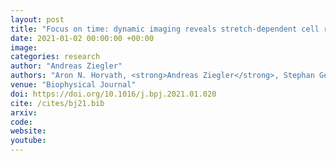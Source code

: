 ```yaml
---
layout: post
title: "Focus on time: dynamic imaging reveals stretch-dependent cell relaxation and nuclear deformation"
date: 2021-01-02 00:00:00 +00:00
image:
categories: research
author: "Andreas Ziegler"
authors: "Aron N. Horvath, <strong>Andreas Ziegler</strong>, Stephan Gerhard, Claude N. Holenstein, Benjamin Beyeler, Jess G. Snedeker, Unai Silvan"
venue: "Biophysical Journal"
doi: https://doi.org/10.1016/j.bpj.2021.01.020
cite: /cites/bj21.bib
arxiv:
code:
website:
youtube:
---
```


